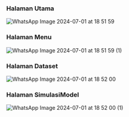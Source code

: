 ### Halaman Utama

![WhatsApp Image 2024-07-01 at 18 51 59](https://github.com/FathanNaufalR/Project_UAS_ML2/assets/149129682/af7e99d9-ca75-4f11-bf6f-bf9de40895b0)

### Halaman Menu

![WhatsApp Image 2024-07-01 at 18 51 59 (1)](https://github.com/FathanNaufalR/Project_UAS_ML2/assets/149129682/7d60d2ce-bc38-4845-afc3-f40e3b32dc0d)

### Halaman Dataset

![WhatsApp Image 2024-07-01 at 18 52 00](https://github.com/FathanNaufalR/Project_UAS_ML2/assets/149129682/c122aadb-023f-479b-8102-788d692e71e7)

### Halaman SimulasiModel

![WhatsApp Image 2024-07-01 at 18 52 00 (1)](https://github.com/FathanNaufalR/Project_UAS_ML2/assets/149129682/0bca2540-d8cc-46b9-a71a-ebd88de15972)

